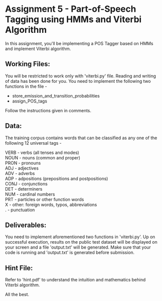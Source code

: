 # Assignment 5 - Part-of-Speech Tagging using HMMs and Viterbi Algorithm

In this assignment, you'll be implementing a POS Tagger based on HMMs and implement Viterbi algorithm. 

## Working Files: 

You will be restricted to work only with 'viterbi.py' file. Reading and writing of data has been done for you. You need to implement the following two functions in the file - 

- store_emission_and_transition_probabilities
- assign_POS_tags

Follow the instructions given in comments. 

## Data:

The training corpus contains words that can be classified as any one of the following 12 universal tags - 

VERB - verbs (all tenses and modes)  
NOUN - nouns (common and proper)  
PRON - pronouns  
ADJ - adjectives  
ADV - adverbs  
ADP - adpositions (prepositions and postpositions)  
CONJ - conjunctions  
DET - determiners  
NUM - cardinal numbers  
PRT - particles or other function words  
X - other: foreign words, typos, abbreviations  
. - punctuation  

## Deliverables: 

You need to implement aforementioned two functions in 'viterbi.py'. Up on successful execution, results on the public test dataset will be displayed on your screen and a file 'output.txt' will be generated. Make sure that your code is running and 'output.txt' is generated before submission. 

## Hint File: 

Refer to 'hint.pdf' to understand the intuition and mathematics behind Viterbi algorithm. 

All the best. 
